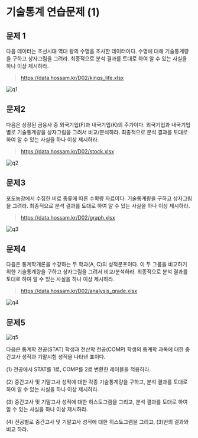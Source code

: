 # 기술통계 연습문제 (1)

## 문제 1

다음 데이터는 조선시대 역대 왕의 수명을 조사한 데이터이다. 수명에 대해 기술통계량을 구하고 상자그림을 그려라. 최종적으로 분석 결과를 토대로 하여 알 수 있는 사실을 하나 이상 제시하라.

> https://data.hossam.kr/D02/kings_life.xlsx

![q1](res/q1.png)

## 문제2

다음은 상장된 금융사 중 외국기업(F)과 내국기업(K)의 주가이다. 외국기업과 내국기업별로 기술통계량을 상자그림을 그려서 비교/분석하라. 최종적으로 분석 결과를 토대로 하여 알 수 있는 사실을 하나 이상 제시하라.

> https://data.hossam.kr/D02/stock.xlsx

![q2](res/q2.png)

## 문제3

포도농장에서 수집한 비료 종류에 따른 수확량 자료이다. 기술통계량을 구하고 상자그림을 그려라. 최종적으로 분석 결과를 토대로 하여 알 수 있는 사실을 하나 이상 제시하라.

> https://data.hossam.kr/D02/graph.xlsx

![q3](res/q3.png)

## 문제4

다음은 통계학개론을 수강하는 두 학과(A, C)의 성적분포이다. 이 두 그룹을 비교하기 위한 기술통계량을 구하고 상자그림을 그려서 비교/분석하라. 최종적으로 분석 결과를 토대로 하여 알 수 있는 사실을 하나 이상 제시하라.

> https://data.hossam.kr/D02/analysis_grade.xlsx

![q4](res/q4.png)

## 문제5

![q5](res/q5.png)

다음은 통계학 전공(STAT) 학생과 전산학 전공(COMP) 학생의 통계학 과목에 대한 중간고사 성적과 기말시험 성적을 나타낸 표이다.

(1) 전공에서 STAT를 1로, COMP를 2로 변환한 레이블을 적용하라.

(2) 중간고사 및 기말고사 성적에 대한 각종 기술통계량을 구하고, 분석 결과를 토대로 하여 알 수 있는 사실을 하나 이상 제시하라.

(3) 중간고사 및 기말고사 성적에 대한 히스토그램을 그리고, 분석 결과를 토대로 하여 알 수 있는 사실을 하나 이상 제시하라.

(4) 전공별로 중간고사 및 기말고사 성적에 대한 히스토그램을 그리고, (3)번의 결과와 비교 하라.